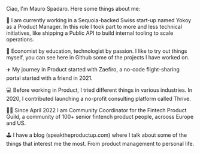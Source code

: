 
Ciao, I'm Mauro Spadaro. Here some things about me:

🚀 I am currently working in a Sequoia-backed Swiss start-up named Yokoy as a Product Manager. In this role I took part to more and less technical initiatives, like shipping a Public API to build internal tooling to scale operations.

🤖 Economist by education, technologist by passion. I like to try out things myself, you can see here in Github some of the projects I have worked on.

✈️ My journey in Product started with Zaefiro, a no-code flight-sharing portal started with a friend in 2021.

💻 Before working in Product, I tried different things in various industries. In 2020, I contributed launching a no-profit consulting platform called Thrive.

🤝🏻 Since April 2022 I am Community Coordinator for the Fintech Product Guild, a community of 100+ senior fintench product people, acrooss Europe and US.

🕹️ I have a blog (speaktheproductup.com) where I talk about some of the things that interest me the most. From product management to personal life.

